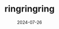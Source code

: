 ---
title: ringringring
summary: SURL Planned Performance 2024
date: 2024-07-26
type: docs
math: false
---